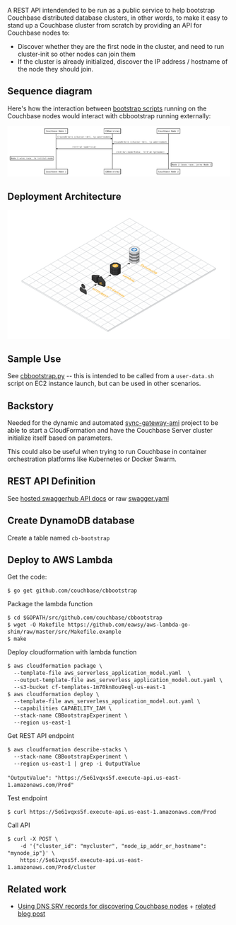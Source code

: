 A REST API intendended to be run as a public service to help bootstrap Couchbase distributed database clusters, in other words, to make it easy to stand up a Couchbase cluster from scratch by providing an API for Couchbase nodes to:

- Discover whether they are the first node in the cluster, and need to run cluster-init so other nodes can join them
- If the cluster is already initialized, discover the IP address / hostname of the node they should join.

## Sequence diagram

Here's how the interaction between [bootstrap scripts](https://github.com/couchbase/sync-gateway-ami/blob/master/src/cbbootstrap.py) running on the Couchbase nodes would interact with cbbootstrap running externally:

![diagram](https://github.com/couchbase/cbbootstrap/raw/master/docs/cbbootstrap-diagram.png)

## Deployment Architecture

![architecture](docs/aws-deployment-architecture.png)

## Sample Use

See [cbbootstrap.py](https://github.com/couchbase/sync-gateway-ami/blob/master/src/cbbootstrap.py) -- this is intended to be called from a `user-data.sh` script on EC2 instance launch, but can be used in other scenarios.

## Backstory

Needed for the dynamic and automated [sync-gateway-ami](https://github.com/couchbase/sync-gateway-ami) project to be able to start a CloudFormation and have the Couchbase Server cluster initialize itself based on parameters.

This could also be useful when trying to run Couchbase in container orchestration platforms like Kubernetes or Docker Swarm.

## REST API Definition

See [hosted swaggerhub API docs](https://swaggerhub.com/apis/tleyden/CBBootstrap/1.0.0) or raw [swagger.yaml](goa/swagger/swagger.yaml) 

## Create DynamoDB database

Create a table named `cb-bootstrap`

## Deploy to AWS Lambda

Get the code:

```
$ go get github.com/couchbase/cbbootstrap
```

Package the lambda function 

```
$ cd $GOPATH/src/github.com/couchbase/cbbootstrap
$ wget -O Makefile https://github.com/eawsy/aws-lambda-go-shim/raw/master/src/Makefile.example
$ make
```

Deploy cloudformation with lambda function

```
$ aws cloudformation package \
  --template-file aws_serverless_application_model.yaml  \
  --output-template-file aws_serverless_application_model.out.yaml \
  --s3-bucket cf-templates-1m70kn8ou9eql-us-east-1
$ aws cloudformation deploy \
  --template-file aws_serverless_application_model.out.yaml \
  --capabilities CAPABILITY_IAM \
  --stack-name CBBootstrapExperiment \
  --region us-east-1
```

Get REST API endpoint

```
$ aws cloudformation describe-stacks \
  --stack-name CBBootstrapExperiment \
  --region us-east-1 | grep -i OutputValue

"OutputValue": "https://5e61vqxs5f.execute-api.us-east-1.amazonaws.com/Prod"
```

Test endpoint

```
$ curl https://5e61vqxs5f.execute-api.us-east-1.amazonaws.com/Prod
```


Call API

```
$ curl -X POST \
    -d '{"cluster_id": "mycluster", "node_ip_addr_or_hostname": "mynode_ip"}' \
    https://5e61vqxs5f.execute-api.us-east-1.amazonaws.com/Prod/cluster
```

## Related work

* [Using DNS SRV records for discovering Couchbase nodes](https://developer.couchbase.com/documentation/server/current/sdk/java/managing-connections.html#story-h2-6) + [related blog post](http://nitschinger.at/Bootstrapping-from-DNS-SRV-records-in-Java/)
